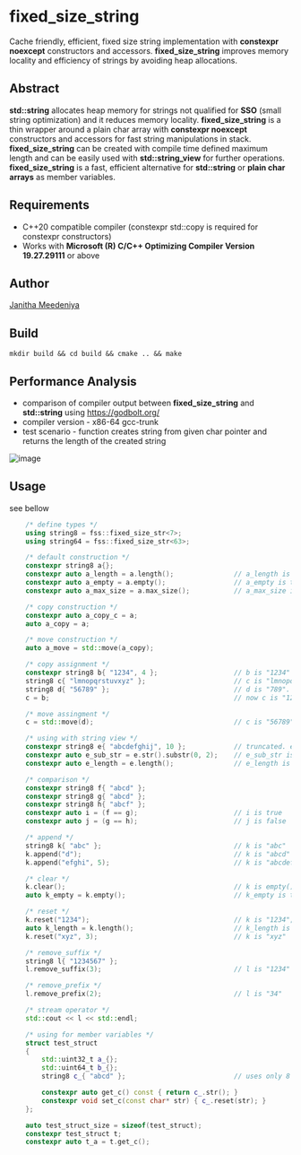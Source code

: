 # fixed_size_string
Cache friendly, efficient, fixed size string implementation with **constexpr noexcept** constructors and accessors. **fixed_size_string** improves memory locality and efficiency of strings by  avoiding heap allocations. 

## Abstract
**std::string** allocates heap memory for strings not qualified for **SSO** (small string optimization) and it reduces memory locality. **fixed_size_string** is a thin wrapper around a plain char array with **constexpr noexcept** constructors and accessors for fast string manipulations in stack. **fixed_size_string** can be created with compile time defined maximum length and can be easily used with **std::string_view** for further operations. **fixed_size_string** is a fast, efficient alternative for **std::string** or **plain char arrays** as member variables.  

## Requirements	
* C++20 compatible compiler (constexpr std::copy is required for constexpr constructors)
* Works with **Microsoft (R) C/C++ Optimizing Compiler Version 19.27.29111** or above

## Author
[Janitha Meedeniya](https://www.linkedin.com/in/janitha-meedeniya) 

## Build
```console
mkdir build && cd build && cmake .. && make
```

## Performance Analysis
* comparison of compiler output between **fixed_size_string** and **std::string** using https://godbolt.org/
* compiler version - x86-64 gcc-trunk
* test scenario - function creates string from given char pointer and returns the length of the created string

![image](https://github.com/m3janitha/fixed_size_string/blob/master/compiler_analysis.jpg)

## Usage
see bellow
```cpp
    /* define types */
    using string8 = fss::fixed_size_str<7>;
    using string64 = fss::fixed_size_str<63>;

    /* default construction */
    constexpr string8 a{};
    constexpr auto a_length = a.length();               // a_length is 0
    constexpr auto a_empty = a.empty();                 // a_empty is true
    constexpr auto a_max_size = a.max_size();           // a_max_size is 7

    /* copy construction */
    constexpr auto a_copy_c = a;
    auto a_copy = a;

    /* move construction */
    auto a_move = std::move(a_copy);

    /* copy assignment */
    constexpr string8 b{ "1234", 4 };                   // b is "1234"
    string8 c{ "lmnopqrstuvxyz" };                      // c is "lmnopqr"
    string8 d{ "56789" };                               // d is "789". rest is truncated.
    c = b;                                              // now c is "1234"

    /* move assingment */
    c = std::move(d);                                   // c is "56789"

    /* using with string view */
    constexpr string8 e{ "abcdefghij", 10 };            // truncated. e is "abcdefg";
    constexpr auto e_sub_str = e.str().substr(0, 2);    // e_sub_str is "ab"
    constexpr auto e_length = e.length();               // e_length is 7

    /* comparison */
    constexpr string8 f{ "abcd" };
    constexpr string8 g{ "abcd" };
    constexpr string8 h{ "abcf" };
    constexpr auto i = (f == g);                        // i is true 
    constexpr auto j = (g == h);                        // j is false

    /* append */
    string8 k{ "abc" };                                 // k is "abc"
    k.append("d");                                      // k is "abcd"
    k.append("efghi", 5);                               // k is "abcdefg". rest is truncated

    /* clear */
    k.clear();                                          // k is empty() ""
    auto k_empty = k.empty();                           // k_empty is true

    /* reset */
    k.reset("1234");                                    // k is "1234";
    auto k_length = k.length();                         // k_length is 4
    k.reset("xyz", 3);                                  // k is "xyz"

    /* remove_suffix */
    string8 l{ "1234567" };
    l.remove_suffix(3);                                 // l is "1234"

    /* remove_prefix */
    l.remove_prefix(2);                                 // l is "34"

    /* stream operator */
    std::cout << l << std::endl;

    /* using for member variables */
    struct test_struct
    {
        std::uint32_t a_{};
        std::uint64_t b_{};
        string8 c_{ "abcd" };                           // uses only 8 + 4 bytes in stack

        constexpr auto get_c() const { return c_.str(); }
        constexpr void set_c(const char* str) { c_.reset(str); }
    };

    auto test_struct_size = sizeof(test_struct);
    constexpr test_struct t;
    constexpr auto t_a = t.get_c();
```

